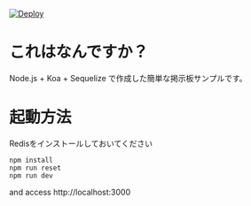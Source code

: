 [![Deploy](https://www.herokucdn.com/deploy/button.svg)](https://heroku.com/deploy)

# これはなんですか？
Node.js + Koa + Sequelize で作成した簡単な掲示板サンプルです。

# 起動方法
Redisをインストールしておいてください

```
npm install
npm run reset
npm run dev
```

and access http://localhost:3000
